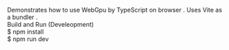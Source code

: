 Demonstrates how to use WebGpu by TypeScript on browser . Uses Vite as a bundler .  
Build and Run (Develeopment)  
  $ npm install  
  $ npm run dev  

